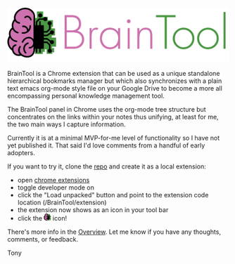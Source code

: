 ![BrainTool](/site/logo.png "Logo Title Text 1")

BrainTool is a Chrome extension that can be used as a unique standalone hierarchical bookmarks manager but which also synchronizes with a plain text emacs org-mode style file on your Google Drive to become a more all encompassing personal knowledge management tool.

The BrainTool panel in Chrome uses the org-mode tree structure but concentrates on the links within your notes thus unifying, at least for me, the two main ways I capture information.

Currently it is at a minimal MVP-for-me level of functionality so I have not yet published it. That said I'd love comments from a handful of early adopters.

If you want to try it, clone the [repo](https://github.com/tconfrey/BrainTool) and create it as a local extension:
- open [chrome extensions](chrome://extensions)
- toggle developer mode on
- click the "Load unpacked" button and point to the extension code location (/BrainTool/extension)
- the extension now shows as an icon in your tool bar
- click the ![icon](/extension/images/BrainTool16.png) icon!

There's more info in the [Overview](http://braintool.org/overview). Let me know if you have any thoughts, comments, or feedback.

Tony 